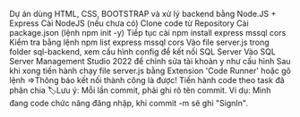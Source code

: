 Dự án dùng HTML, CSS, BOOTSTRAP và xử lý backend bằng Node.JS + Express
Cài NodeJS (nếu chưa có)
Clone code từ Repository
Cài package.json (lệnh npm init -y)
Tiếp tục cài npm install express mssql cors
Kiểm tra bằng lệnh npm list express mssql cors
Vào file server.js trong folder sql-backend, xem cấu hình config để kết nối SQL Server
Vào SQL Server Management Studio 2022 để chỉnh sửa tài khoản y như cấu hình
Sau khi xong tiến hành chạy file server.js bằng Extension 'Code Runner' hoặc gõ lệnh
=>Thông báo kết nối thành công là được!
Tiến hành code theo task đã phân chia
🏷️Lưu ý: Mỗi lần commit, phải ghi rõ tên commit.
  Ví dụ: Mình đang code chức năng đăng nhập, khi commit -m sẽ ghi "SignIn".
